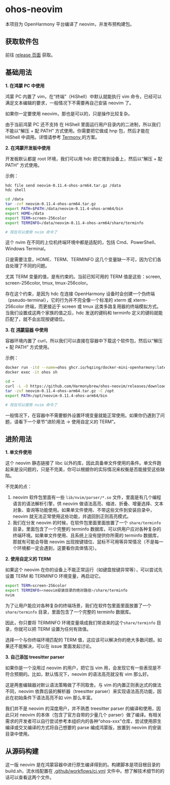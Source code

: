 # ohos-neovim

本项目为 OpenHarmony 平台编译了 neovim，并发布预构建包。

## 获取软件包

前往 [release 页面](https://github.com/Harmonybrew/ohos-zsh/releases) 获取。

## 基础用法
**1\. 在鸿蒙 PC 中使用**

鸿蒙 PC 内置了 vim，在“终端”（HiShell）中默认就能执行 vim 命令，已经可以满足文本编辑的要求，一般情况下不需要再自己安装 neovim 了。

如果你一定要使用 neovim，那也是可以的，只是操作比较复杂。

由于当前鸿蒙 PC 还不支持 在 HiShell 里面运行用户目录内的二进制，所以我们不能以“解压 + 配 PATH” 方式使用。你需要把它做成 hnp 包，然后才能在 HiShell 中调用。详情请参考 [Termony
](https://github.com/TermonyHQ/Termony) 的方案。

**2\. 在鸿蒙开发板中使用**

开发板默认都是 root 环境，我们可以用 hdc 把它推到设备上，然后以“解压 + 配 PATH” 方式使用。

示例：
```sh
hdc file send neovim-0.11.4-ohos-arm64.tar.gz /data
hdc shell

cd /data
tar -zxf neovim-0.11.4-ohos-arm64.tar.gz
export PATH=$PATH:/data/neovim-0.11.4-ohos-arm64/bin
export HOME=/data
export TERM=screen-256color
export TERMINFO=/data/neovim-0.11.4-ohos-arm64/share/terminfo

# 现在可以使用 nvim 命令了
```

这个 nvim 在不同的上位机终端环境中都是适配的，包括 Cmd、PowerShell、Windows Terminal。

只是需要注意，HOME、TERM、TERMINFO 这几个变量缺一不可，因为它们各自处理了不同的问题。

尤其 TERM 变量的值，是有约束的。当前已知可用的 TERM 值是这些：screen, screen-256color, tmux, tmux-256color。

存在这个约束，是因为 hdc 在连接 OpenHarmony 设备时会创建一个伪终端（pseudo-terminal），它的行为并不完全像一个标准的 xterm 或 xterm-256color 终端，而更接近于 screen 或 tmux 这类多路复用器的终端模拟方式。当我们设置成这两个家族的值之后，hdc 发送的键码和 terminfo 定义的键码就能匹配了，就不会出现按键错位。

**3\. 在 [鸿蒙容器](https://github.com/hqzing/docker-mini-openharmony) 中使用**

容器环境内置了 curl，所以我们可以直接在容器中下载这个软件包，然后以“解压 + 配 PATH” 方式使用。

示例：
```sh
docker run -itd --name=ohos ghcr.io/hqzing/docker-mini-openharmony:latest
docker exec -it ohos sh

cd ~
curl -L -O https://github.com/Harmonybrew/ohos-neovim/releases/download/0.11.4/neovim-0.11.4-ohos-arm64.tar.gz
tar -zxf neovim-0.11.4-ohos-arm64.tar.gz -C /opt
export PATH=/opt/neovim-0.11.4-ohos-arm64/bin

# 现在可以使用 nvim 命令了
```

一般情况下，在容器中不需要额外设置环境变量就能正常使用。如果你仍遇到了问题，请看下一个章节“进阶用法 -> 使用自定义的 TERM”。

## 进阶用法
**1\. 单文件使用**

这个 neovim 静态链接了 libc 以外的库，因此具备单文件使用的条件。单文件跑起来是没问题的，只是不完美，你可以根据你的实际情况来权衡是否能接受这些缺陷。

不完美的点：
1. neovim 软件包里面有一些 `lib/nvim/parser/*.so` 文件，里面是有几个编程语言的语法解析引擎，供 neovim 做语法高亮、缩进、折叠、增量选择、文本对象、查询等功能使用。如果单文件使用、不带这些文件到安装目录中，neovim 就无法正常使用这些功能，并退回到正则高亮模式。
2. 我们在分发 neovim 的时候，在软件包里面里面放置了一个 `share/terminfo` 目录，里面包含了一个完整的 terminfo 数据库，可以供用户应对各种复杂的终端环境。如果单文件使用、且系统上没有提供你所需的 terminfo 数据库，那就有可能会导致 neovim 出现按键错位、鼠标不可用等异常情况（不是每一个环境都一定会遇到，这要看你具体情况）。

**2\. 使用自定义的 TERM**

如果这个 neovim 在你的设备上不能正常运行（如键盘按键异常等），可以尝试先设置 TERM 和 TERMINFO 环境变量，再启动它。

```sh
export TERM=screen-256color
export TERMINFO=<neovim安装目录的绝对路径>/share/terminfo
nvim
```

为了让用户能应对各种复杂的终端场景，我们在软件包里面里面放置了一个 `share/terminfo` 目录，里面包含了一个完整的 terminfo 数据库。

因此，你只要将 TERMINFO 环境变量填成我们带进来的这个`share/terminfo` 目录，你就可以把 TERM 设置为任何有效值。

选择一个与你终端环境匹配的 TERM 值，这应该可以解决你的绝大多数问题。如果还不能解决，可以在 issue 里面发起讨论。

**3\. 自己添加 treesitter parser**

如果你是一个没用过 neovim 的用户，把它当 vim 用，会发现它有一些表现是不符合预期的。比如，默认情况下，neovim 的语法高亮就没有 vim 那么好。

这是两套编辑器对默认语法策略做了不同取舍。与 vim 的内置正则表达式的做法不同，neovim 依靠后装的解析器（treesitter parser）来实现语法高亮功能，因此在初始条件下语法高亮不如 vim 那么丰富。

我们并不是 neovim 的深度用户，并不熟悉 treesitter parser 的编译和使用，因此只对 neovim 的本体（包含了官方自带的少量几个 parser）做了编译。有相关需求的开发者可以自行尝试参考本组织内的各种“ohos-xxx”仓库，尝试使用原生编译或交叉编译的方式将自己想要的 parse 编成鸿蒙版，放置到 neovim 的安装目录中使用。

## 从源码构建

这一版 neovim 是在鸿蒙容器中进行原生编译得到的。构建脚本是项目根目录的 build.sh，流水线配置在 [.github/workflows/ci.yml](.github/workflows/ci.yml) 文件中。想了解技术细节的的话可以查看这两个文件。
